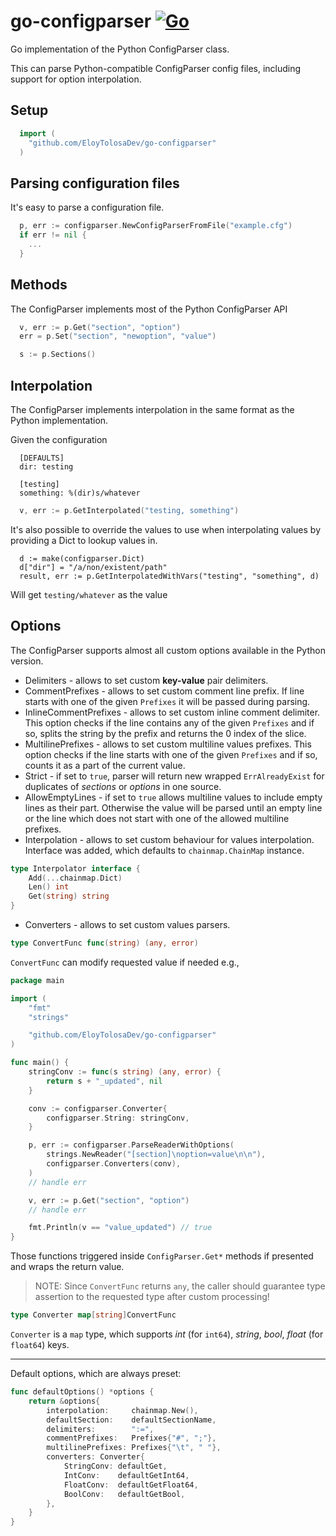# go-configparser [![Go](https://github.com/EloyTolosaDev/go-configparser/actions/workflows/go.yml/badge.svg)](https://github.com/EloyTolosaDev/go-configparser/actions/workflows/go.yml)
Go implementation of the Python ConfigParser class.

This can parse Python-compatible ConfigParser config files, including support for option interpolation.

## Setup
```Go
  import (
    "github.com/EloyTolosaDev/go-configparser"
  )
```

## Parsing configuration files
It's easy to parse a configuration file.
```Go
  p, err := configparser.NewConfigParserFromFile("example.cfg")
  if err != nil {
    ...
  }
```

## Methods
The ConfigParser implements most of the Python ConfigParser API
```Go
  v, err := p.Get("section", "option")
  err = p.Set("section", "newoption", "value")

  s := p.Sections()
```

## Interpolation
The ConfigParser implements interpolation in the same format as the Python implementation.

Given the configuration

```
  [DEFAULTS]
  dir: testing

  [testing]
  something: %(dir)s/whatever
```

```Go
  v, err := p.GetInterpolated("testing, something")
```

It's also possible to override the values to use when interpolating values by providing a Dict to lookup values in.
```
  d := make(configparser.Dict)
  d["dir"] = "/a/non/existent/path"
  result, err := p.GetInterpolatedWithVars("testing", "something", d)
```

Will get ```testing/whatever``` as the value

## Options
The ConfigParser supports almost all custom options available in the Python version.

* Delimiters - allows to set custom **key-value** pair delimiters.
* CommentPrefixes - allows to set custom comment line prefix. If line starts with one of the given `Prefixes` it will be passed during parsing.
* InlineCommentPrefixes - allows to set custom inline comment delimiter. This option checks if the line contains any of the given `Prefixes` and if so, splits the string by the prefix and returns the 0 index of the slice.
* MultilinePrefixes - allows to set custom multiline values prefixes. This option checks if the line starts with one of the given `Prefixes` and if so, counts it as a part of the current value.
* Strict - if set to `true`, parser will return new wrapped `ErrAlreadyExist` for duplicates of *sections* or *options* in one source.
* AllowEmptyLines - if set to `true` allows multiline values to include empty lines as their part. Otherwise the value will be parsed until an empty line or the line which does not start with one of the allowed multiline prefixes.
* Interpolation - allows to set custom behaviour for values interpolation. Interface was added, which defaults to `chainmap.ChainMap` instance.
```go
type Interpolator interface {
	Add(...chainmap.Dict)
	Len() int
	Get(string) string
}
```
* Converters - allows to set custom values parsers.
```go
type ConvertFunc func(string) (any, error)
```
`ConvertFunc` can modify requested value if needed e.g.,
```go
package main

import (
	"fmt"
	"strings"

	"github.com/EloyTolosaDev/go-configparser"
)

func main() {
	stringConv := func(s string) (any, error) {
		return s + "_updated", nil
	}

	conv := configparser.Converter{
		configparser.String: stringConv,
	}

	p, err := configparser.ParseReaderWithOptions(
		strings.NewReader("[section]\noption=value\n\n"),
		configparser.Converters(conv),
	)
	// handle err

	v, err := p.Get("section", "option")
	// handle err

	fmt.Println(v == "value_updated") // true
}
```
Those functions triggered inside `ConfigParser.Get*` methods if presented and wraps the return value. 
> NOTE: Since `ConvertFunc` returns `any`, the caller should guarantee type assertion to the requested type after custom processing!
```go
type Converter map[string]ConvertFunc
```
`Converter` is a `map` type, which supports *int* (for `int64`), *string*, *bool*, *float* (for `float64`) keys.

---
Default options, which are always preset:
```go
func defaultOptions() *options {
	return &options{
		interpolation:     chainmap.New(),
		defaultSection:    defaultSectionName,
		delimiters:        ":=",
		commentPrefixes:   Prefixes{"#", ";"},
		multilinePrefixes: Prefixes{"\t", " "},
		converters: Converter{
			StringConv: defaultGet,
			IntConv:    defaultGetInt64,
			FloatConv:  defaultGetFloat64,
			BoolConv:   defaultGetBool,
		},
	}
}
```
